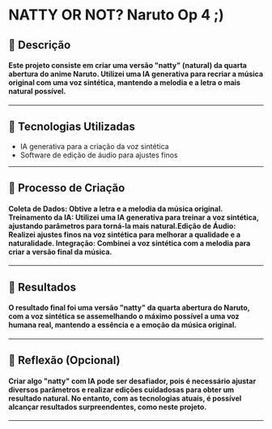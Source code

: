 # NATTY OR NOT? Naruto Op 4 ;)

## 📒 Descrição
#### Este projeto consiste em criar uma versão "natty" (natural) da quarta abertura do anime Naruto. Utilizei uma IA generativa para recriar a música original com uma voz sintética, mantendo a melodia e a letra o mais natural possível.
---

## 🤖 Tecnologias Utilizadas
- IA generativa para a criação da voz sintética
- Software de edição de áudio para ajustes finos
---
## 🧐 Processo de Criação
#### Coleta de Dados: Obtive a letra e a melodia da música original. Treinamento da IA: Utilizei uma IA generativa para treinar a voz sintética, ajustando parâmetros para torná-la mais natural.Edição de Áudio: Realizei ajustes finos na voz sintética para melhorar a qualidade e a naturalidade. Integração: Combinei a voz sintética com a melodia para criar a versão final da música.
---

## 🚀 Resultados
#### O resultado final foi uma versão "natty" da quarta abertura do Naruto, com a voz sintética se assemelhando o máximo possível a uma voz humana real, mantendo a essência e a emoção da música original.
---
## 💭 Reflexão (Opcional)
#### Criar algo "natty" com IA pode ser desafiador, pois é necessário ajustar diversos parâmetros e realizar edições cuidadosas para obter um resultado natural. No entanto, com as tecnologias atuais, é possível alcançar resultados surpreendentes, como neste projeto.
---
